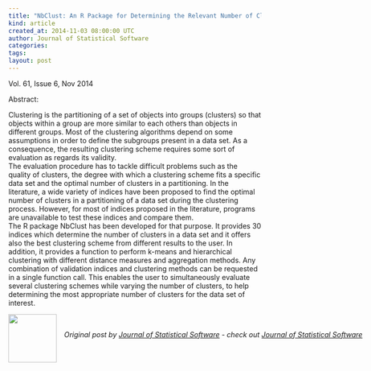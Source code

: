 ```yaml
---
title: "NbClust: An R Package for Determining the Relevant Number of Clusters in a Data Set"
kind: article
created_at: 2014-11-03 08:00:00 UTC
author: Journal of Statistical Software
categories: 
tags: 
layout: post
---
```

<p>Vol. 61, Issue 6, Nov 2014</p><p>Abstract: <p>Clustering is the partitioning of a set of objects into groups (clusters) so that objects within a group are more similar to each others than objects in different groups. Most of the clustering algorithms depend on some assumptions in order to define the subgroups present in a data set. As a consequence, the resulting clustering scheme requires some sort of evaluation as regards its validity.
<br />The evaluation procedure has to tackle difficult problems such as the quality of clusters, the degree with which a clustering scheme fits a specific data set and the optimal number of clusters in a partitioning. In the literature, a wide variety of indices have been proposed to find the optimal number of clusters in a partitioning of a data set during the clustering process. However, for most of indices proposed in the literature, programs are unavailable to test these indices and compare them.
<br />The R package NbClust has been developed for that purpose. It provides 30 indices which determine the number of clusters in a data set and it offers also the best clustering scheme from different results to the user. In addition, it provides a function to perform k-means and hierarchical clustering with different distance measures and aggregation methods. Any combination of validation indices and clustering methods can be requested in a single function call. This enables the user to simultaneously evaluate several clustering schemes while varying the number of clusters, to help determining the most appropriate number of clusters for the data set of interest.</p></p><div class="author">
  <img src="" style="width: 96px; height: 96;">
  <span style="position: absolute; padding: 32px 15px;">
    <i>Original post by <a href="http://twitter.com/">Journal of Statistical Software</a> - check out <a href="http://www.jstatsoft.org/rss">Journal of Statistical Software</a></i>
  </span>
</div>
